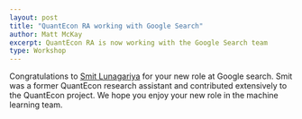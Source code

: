 ```yaml
---
layout: post
title: "QuantEcon RA working with Google Search"
author: Matt McKay
excerpt: QuantEcon RA is now working with the Google Search team
type: Workshop
---
```


Congratulations to [Smit Lunagariya](https://in.linkedin.com/in/smit-lunagariya-356b93179) for your new role at Google search. Smit was a former QuantEcon research assistant and contributed extensively to the QuantEcon project. We hope you enjoy your new role in the machine learning team.
